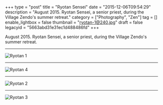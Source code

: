 +++
type = "post"
title = "Ryotan Sensei"
date = "2015-12-06T09:54:29"
description = "August 2015. Ryotan Sensei, a senior priest, during the Village Zendo's summer retreat."
category = ["Photography", "Zen"]
tag = []
enable_lightbox = false
thumbnail = "ryotan-1@240.jpg"
draft = false
legacyid = "5663abd31e31ec1d488486fd"
+++

<p>August 2015. Ryotan Sensei, a senior priest, during the Village Zendo's summer retreat.</p>
<hr />
<p><img style="display:block; margin-left:auto; margin-right:auto;" src="ryotan-1.jpg" alt="Ryotan 1" title="Ryotan 1" /></p>
<hr />
<p><img style="display:block; margin-left:auto; margin-right:auto;" src="ryotan-4.jpg" alt="Ryotan 4" title="Ryotan 4" /></p>
<hr />
<p><img style="display:block; margin-left:auto; margin-right:auto;" src="ryotan-2.jpg" alt="Ryotan 2" title="Ryotan 2" /></p>
<hr />
<p><img style="display:block; margin-left:auto; margin-right:auto;" src="ryotan-3.jpg" alt="Ryotan 3" title="Ryotan 3" /></p>
